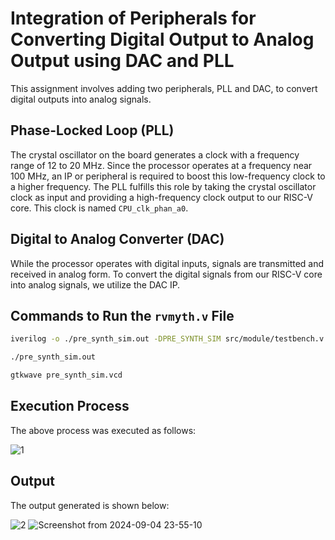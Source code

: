 # Integration of Peripherals for Converting Digital Output to Analog Output using DAC and PLL

This assignment involves adding two peripherals, PLL and DAC, to convert digital outputs into analog signals.

## Phase-Locked Loop (PLL)
The crystal oscillator on the board generates a clock with a frequency range of 12 to 20 MHz. Since the processor operates at a frequency near 100 MHz, an IP or peripheral is required to boost this low-frequency clock to a higher frequency. The PLL fulfills this role by taking the crystal oscillator clock as input and providing a high-frequency clock output to our RISC-V core. This clock is named `CPU_clk_phan_a0`.

## Digital to Analog Converter (DAC)
While the processor operates with digital inputs, signals are transmitted and received in analog form. To convert the digital signals from our RISC-V core into analog signals, we utilize the DAC IP.

## Commands to Run the `rvmyth.v` File

```bash
iverilog -o ./pre_synth_sim.out -DPRE_SYNTH_SIM src/module/testbench.v -I src/include -I src/module/
```

```bash
./pre_synth_sim.out
```

```bash
gtkwave pre_synth_sim.vcd
```

## Execution Process
The above process was executed as follows:

![1](https://github.com/user-attachments/assets/3ea7253b-7799-4a96-bc44-897824e7e772)

## Output
The output generated is shown below:

![2](https://github.com/user-attachments/assets/c9e02cca-5f17-4cca-933f-dee849473947)
![Screenshot from 2024-09-04 23-55-10](https://github.com/user-attachments/assets/25657cba-7a90-4122-81e1-97ca7ee652b7)
